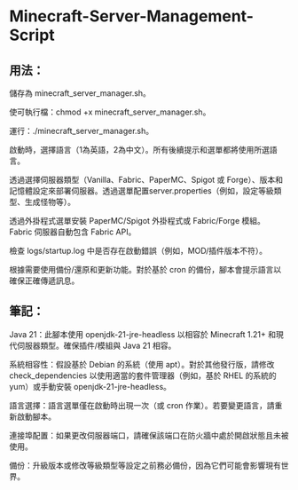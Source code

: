 # Minecraft-Server-Management-Script

## 用法：

儲存為 minecraft_server_manager.sh。

使可執行檔：chmod +x minecraft_server_manager.sh。

運行：./minecraft_server_manager.sh。

啟動時，選擇語言（1為英語，2為中文）。所有後續提示和選單都將使用所選語言。

透過選擇伺服器類型（Vanilla、Fabric、PaperMC、Spigot 或 Forge）、版本和記憶體設定來部署伺服器。透過選單配置server.properties（例如，設定等級類型、生成怪物等）。

透過外掛程式選單安裝 PaperMC/Spigot 外掛程式或 Fabric/Forge 模組。 Fabric 伺服器自動包含 Fabric API。

檢查 logs/startup.log 中是否存在啟動錯誤（例如，MOD/插件版本不符）。

根據需要使用備份/還原和更新功能。對於基於 cron 的備份，腳本會提示語言以確保正確傳遞訊息。

## 筆記：

Java 21：此腳本使用 openjdk-21-jre-headless 以相容於 Minecraft 1.21+ 和現代伺服器類型。確保插件/模組與 Java 21 相容。

系統相容性：假設基於 Debian 的系統（使用 apt）。對於其他發行版，請修改 check_dependencies 以使用適當的套件管理器（例如，基於 RHEL 的系統的 yum）或手動安裝 openjdk-21-jre-headless。

語言選擇：語言選單僅在啟動時出現一次（或 cron 作業）。若要變更語言，請重新啟動腳本。

連接埠配置：如果更改伺服器端口，請確保該端口在防火牆中處於開啟狀態且未被使用。

備份：升級版本或修改等級類型等設定之前務必備份，因為它們可能會影響現有世界。
